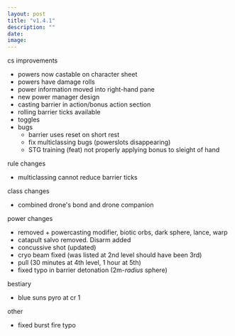 ```yaml
---
layout: post
title: "v1.4.1"
description: ""
date:
image:
---
```


cs improvements
- powers now castable on character sheet
- powers have damage rolls
- power information moved into right-hand pane
- new power manager design
- casting barrier in action/bonus action section
- rolling barrier ticks available
- toggles
- bugs
  - barrier uses reset on short rest
  - fix multiclassing bugs (powerslots disappearing)
  - STG training (feat) not properly applying bonus to sleight of hand

rule changes
- multiclassing cannot reduce barrier ticks

class changes
- combined drone's bond and drone companion

power changes
- removed + powercasting modifier, biotic orbs, dark sphere, lance, warp
- catapult salvo removed. Disarm added
- concussive shot (updated)
- cryo beam fixed (was listed at 2nd level should have been 3rd)
- pull (30 minutes at 4th level, 1 hour at 5th)
- fixed typo in barrier detonation (2m-*radius* sphere)

bestiary
- blue suns pyro at cr 1

other
- fixed burst fire typo
